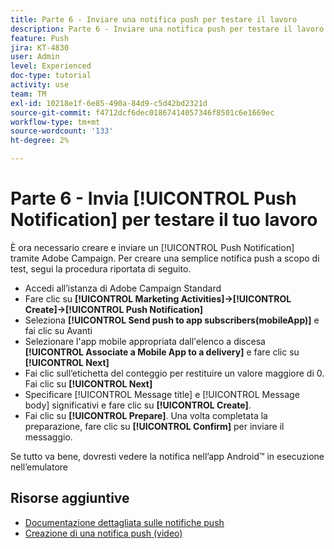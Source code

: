 ```yaml
---
title: Parte 6 - Inviare una notifica push per testare il lavoro
description: Parte 6 - Inviare una notifica push per testare il lavoro
feature: Push
jira: KT-4830
user: Admin
level: Experienced
doc-type: tutorial
activity: use
team: TM
exl-id: 10218e1f-6e85-490a-84d9-c5d42bd2321d
source-git-commit: f4712dcf6dec01867414057346f8501c6e1669ec
workflow-type: tm+mt
source-wordcount: '133'
ht-degree: 2%

---
```


# Parte 6 - Invia [!UICONTROL Push Notification] per testare il tuo lavoro

È ora necessario creare e inviare un [!UICONTROL Push Notification] tramite Adobe Campaign. Per creare una semplice notifica push a scopo di test, segui la procedura riportata di seguito.

* Accedi all’istanza di Adobe Campaign Standard
* Fare clic su **[!UICONTROL Marketing Activities]->[!UICONTROL Create]->[!UICONTROL Push Notification]**
* Seleziona **[!UICONTROL Send push to app subscribers(mobileApp)]** e fai clic su Avanti
* Selezionare l&#39;app mobile appropriata dall&#39;elenco a discesa **[!UICONTROL Associate a Mobile App to a delivery]** e fare clic su **[!UICONTROL Next]**
* Fai clic sull’etichetta del conteggio per restituire un valore maggiore di 0. Fai clic su **[!UICONTROL Next]**
* Specificare [!UICONTROL Message title] e [!UICONTROL Message body] significativi e fare clic su **[!UICONTROL Create]**.
* Fai clic su **[!UICONTROL Prepare]**. Una volta completata la preparazione, fare clic su **[!UICONTROL Confirm]** per inviare il messaggio.

Se tutto va bene, dovresti vedere la notifica nell’app Android™ in esecuzione nell’emulatore

## Risorse aggiuntive

* [Documentazione dettagliata sulle notifiche push](https://experienceleague.adobe.com/docs/campaign-standard/using/communication-channels/push-notifications/about-push-notifications.html?lang=en)
* [Creazione di una notifica push (video)](/help/communication-channels/mobile/push-notifications/creating-a-push-notification.md)
